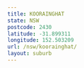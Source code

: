 ```yaml
---
title: KOORAINGHAT
state: NSW
postcode: 2430
latitude: -31.899311
longitude: 152.503209
url: /nsw/koorainghat/
layout: suburb
---
```

